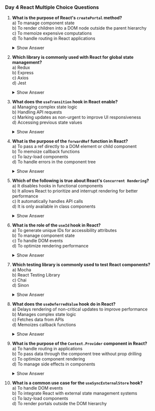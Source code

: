 ### Day 4 React Multiple Choice Questions

1. **What is the purpose of React's `createPortal` method?**\
   a) To manage component state\
   b) To render children into a DOM node outside the parent hierarchy\
   c) To memoize expensive computations\
   d) To handle routing in React applications
   <details><summary>Show Answer</summary>Answer: b) To render children into a DOM node outside the parent hierarchy</details>


2. **Which library is commonly used with React for global state management?**\
   a) Redux\
   b) Express\
   c) Axios\
   d) Jest
   <details><summary>Show Answer</summary>Answer: a) Redux</details>


3. **What does the `useTransition` hook in React enable?**\
   a) Managing complex state logic\
   b) Handling API requests\
   c) Marking updates as non-urgent to improve UI responsiveness\
   d) Accessing previous state values
   <details><summary>Show Answer</summary>Answer: c) Marking updates as non-urgent to improve UI responsiveness</details>


4. **What is the purpose of the `forwardRef` function in React?**\
   a) To pass a ref directly to a DOM element or child component\
   b) To memoize callback functions\
   c) To lazy-load components\
   d) To handle errors in the component tree
   <details><summary>Show Answer</summary>Answer: a) To pass a ref directly to a DOM element or child component</details>


5. **Which of the following is true about React's `Concurrent Rendering`?**\
   a) It disables hooks in functional components\
   b) It allows React to prioritize and interrupt rendering for better performance\
   c) It automatically handles API calls\
   d) It is only available in class components
   <details><summary>Show Answer</summary>Answer: b) It allows React to prioritize and interrupt rendering for better performance</details>


6. **What is the role of the `useId` hook in React?**\
   a) To generate unique IDs for accessibility attributes\
   b) To manage component state\
   c) To handle DOM events\
   d) To optimize rendering performance
   <details><summary>Show Answer</summary>Answer: a) To generate unique IDs for accessibility attributes</details>


7. **Which testing library is commonly used to test React components?**\
   a) Mocha\
   b) React Testing Library\
   c) Chai\
   d) Sinon
   <details><summary>Show Answer</summary>Answer: b) React Testing Library</details>


8. **What does the `useDeferredValue` hook do in React?**\
   a) Delays rendering of non-critical updates to improve performance\
   b) Manages complex state logic\
   c) Fetches data from APIs\
   d) Memoizes callback functions
   <details><summary>Show Answer</summary>Answer: a) Delays rendering of non-critical updates to improve performance</details>


9. **What is the purpose of the `Context.Provider` component in React?**\
   a) To handle routing in applications\
   b) To pass data through the component tree without prop drilling\
   c) To optimize component rendering\
   d) To manage side effects in components
   <details><summary>Show Answer</summary>Answer: b) To pass data through the component tree without prop drilling</details>


10. **What is a common use case for the `useSyncExternalStore` hook?**\
    a) To handle DOM events\
    b) To integrate React with external state management systems\
    c) To lazy-load components\
    d) To render portals outside the DOM hierarchy